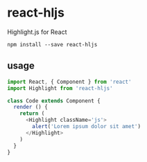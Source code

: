 # react-hljs

Highlight.js for React

`npm install --save react-hljs`

## usage
```js
import React, { Component } from 'react'
import Highlight from 'react-hljs'

class Code extends Component {
  render () {
    return (
      <Highlight className='js'>
        alert('Lorem ipsum dolor sit amet')
      </Highlight>
    )
  }
}
```
